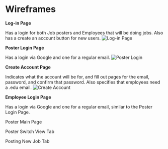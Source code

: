 # Wireframes

**Log-in Page**

Has a login for both Job posters and Employees that will be doing jobs. Also has a create an account button for new users.
![Log-in Page](https://github.com/user-attachments/assets/bb6e234e-c710-4219-887e-4a83b01ef9d8)

**Poster Login Page**

Has a login via Google and one for a regular email.
![Poster Login](https://github.com/user-attachments/assets/35b595cd-097c-494d-a3ce-327925d0b0de)

**Create Account Page**

Indicates what the account will be for, and fill out pages for the email, password, and confirm that password. Also specifies that employees need a .edu email.
![Create Account](https://github.com/user-attachments/assets/d8007099-25c7-4afc-8a50-5a9645165497)

**Employee Login Page**

Has a login via Google and one for a regular email, similar to the Poster Login Page.


Poster Main Page



Poster Switch View Tab



Posting New Job Tab

